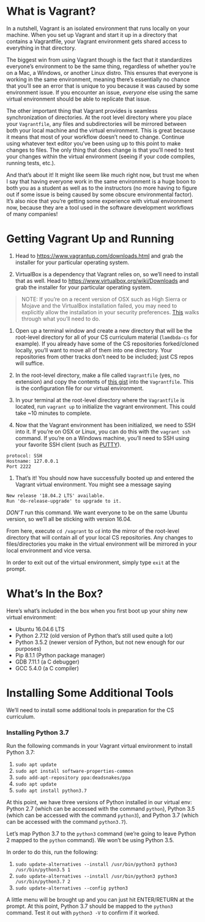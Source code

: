 What is Vagrant?
================

In a nutshell, Vagrant is an isolated environment that runs locally on your machine. When you set up Vagrant and start it up in a directory that contains a Vagrantfile, your Vagrant environment gets shared access to everything in that directory.

The biggest win from using Vagrant though is the fact that it standardizes everyone’s environment to be the same thing, regardless of whether you’re on a Mac, a Windows, or another Linux distro. This ensures that everyone is working in the same environment, meaning there’s essentially no chance that you’ll see an error that is unique to you because it was caused by some environment issue. If you encounter an issue, *everyone* else using the same virtual environment should be able to replicate that issue.

The other important thing that Vagrant provides is seamless synchronization of directories. At the root level directory where you place your `Vagrantfile`, any files and subdirectories will be mirrored between both your local machine and the virtual environment. This is great because it means that most of your workflow doesn’t need to change. Continue using whatever text editor you’ve been using up to this point to make changes to files. The only thing that does change is that you’ll need to test your changes within the virtual environment (seeing if your code compiles, running tests, etc.).

And that’s about it! It might like seem like much right now, but trust me when I say that having everyone work in the same environment is a huge boon to both you as a student as well as to the instructors (no more having to figure out if some issue is being caused by some obscure environmental factor). It’s also nice that you’re getting some experience with virtual environment now, because they are a tool used in the software development workflows of many companies!

Getting Vagrant Up and Running
==============================

1.  Head to <https://www.vagrantup.com/downloads.html> and grab the installer for your particular operating system.

2.  VirtualBox is a dependency that Vagrant relies on, so we’ll need to install that as well. Head to <https://www.virtualbox.org/wiki/Downloads> and grab the installer for your particular operating system.

> NOTE: If you’re on a recent version of OSX such as High Sierra or Mojave and the VirtualBox installation failed, you may need to explicitly allow the installation in your security preferences. [This](https://matthewpalmer.net/blog/2017/12/10/install-virtualbox-mac-high-sierra/index.html) walks through what you’ll need to do.

1.  Open up a terminal window and create a new directory that will be the root-level directory for all of your CS curriculum material (`lamdbda-cs` for example). If you already have some of the CS repositories forked/cloned locally, you’ll want to move all of them into one directory. Your repositories from other tracks don’t need to be included; just CS repos will suffice.

2.  In the root-level directory, make a file called `Vagrantfile` (yes, no extension) and copy the contents of [this gist](https://gist.github.com/seanchen1991/ac80020058439c0fc88159cddd42a324) into the `Vagrantfile`. This is the configuration file for our virtual environment.

3.  In your terminal at the root-level directory where the `Vagrantfile` is located, run `vagrant up` to initialize the vagrant environment. This could take ~10 minutes to complete.

4.  Now that the Vagrant environment has been initialized, we need to SSH into it. If you’re on OSX or Linux, you can do this with the `vagrant ssh` command. If you’re on a Windows machine, you’ll need to SSH using your favorite SSH client (such as [PUTTY](https://www.putty.org/)).

<!-- -->

    protocol: SSH
    Hostname: 127.0.0.1
    Port 2222

1.  That’s it! You should now have successfully booted up and entered the Vagrant virtual environment. You might see a message saying

<!-- -->

    New release '18.04.2 LTS' available.
    Run 'do-release-upgrade' to upgrade to it.

*DON’T* run this command. We want everyone to be on the same Ubuntu version, so we’ll all be sticking with version 16.04.

From here, execute `cd /vagrant` to `cd` into the mirror of the root-level directory that will contain all of your local CS repositories. Any changes to files/directories you make in the virtual environment will be mirrored in your local environment and vice versa.

In order to exit out of the virtual environment, simply type `exit` at the prompt.

What’s In the Box?
==================

Here’s what’s included in the box when you first boot up your shiny new virtual environment:

-   Ubuntu 16.04.6 LTS
-   Python 2.7.12 (old version of Python that’s still used quite a lot)
-   Python 3.5.2 (newer version of Python, but not new enough for our purposes)
-   Pip 8.1.1 (Python package manager)
-   GDB 7.11.1 (a C debugger)
-   GCC 5.4.0 (a C compiler)

Installing Some Additional Tools
================================

We’ll need to install some additional tools in preparation for the CS curriculum.

### Installing Python 3.7

Run the following commands in your Vagrant virtual environment to install Python 3.7:

1.  `sudo apt update`
2.  `sudo apt install software-properties-common`
3.  `sudo add-apt-repository ppa:deadsnakes/ppa`
4.  `sudo apt update`
5.  `sudo apt install python3.7`

At this point, we have three versions of Python installed in our virtual env: Python 2.7 (which can be accessed with the command `python`), Python 3.5 (which can be accessed with the command `python3`), and Python 3.7 (which can be accessed with the command `python3.7`).

Let’s map Python 3.7 to the `python3` command (we’re going to leave Python 2 mapped to the `python` command). We won’t be using Python 3.5.

In order to do this, run the following:

1.  `sudo update-alternatives --install /usr/bin/python3 python3           /usr/bin/python3.5 1`
2.  `sudo update-alternatives --install /usr/bin/python3 python3           /usr/bin/python3.7 2`
3.  `sudo update-alternatives --config python3`

A little menu will be brought up and you can just hit ENTER/RETURN at the prompt. At this point, Python 3.7 should be mapped to the `python3` command. Test it out with `python3 -V` to confirm if it worked.
